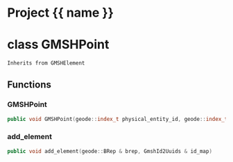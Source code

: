 <script setup>
import {useRoute} from 'vitepress'
const {path} = useRoute()
const tokens = path.split('/')
const words = tokens[2].split('-');
for (let i = 0; i < words.length; i++) {
    words[i] = words[i].charAt(0).toUpperCase() + words[i].slice(1);
    words[i] = words[i].replace('geode', 'Geode')
}
const name = words.join('-');
</script>
# Project {{ name }}

# class GMSHPoint


```cpp
Inherits from GMSHElement
```



## Functions

### GMSHPoint

```cpp
public void GMSHPoint(geode::index_t physical_entity_id, geode::index_t elementary_entity_id, Span vertex_ids)
```


### add_element

```cpp
public void add_element(geode::BRep & brep, GmshId2Uuids & id_map)
```





